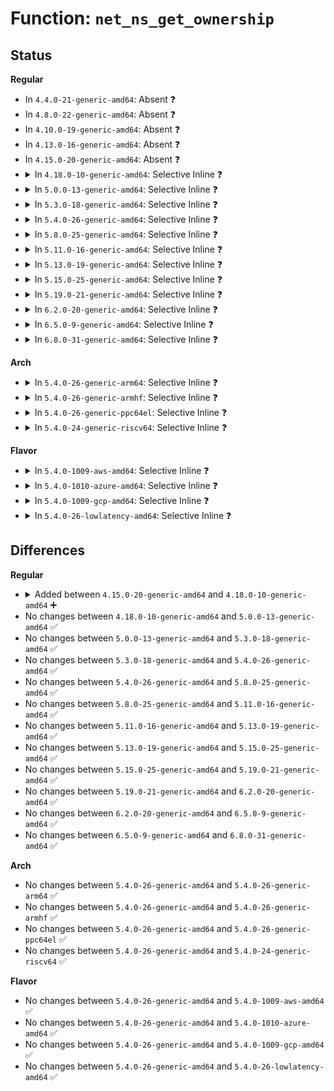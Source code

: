 # Function: <code>net_ns_get_ownership</code>

## Status
<b>Regular</b>
<ul>
<li>
In <code>4.4.0-21-generic-amd64</code>: Absent ❓
</li>
<li>
In <code>4.8.0-22-generic-amd64</code>: Absent ❓
</li>
<li>
In <code>4.10.0-19-generic-amd64</code>: Absent ❓
</li>
<li>
In <code>4.13.0-16-generic-amd64</code>: Absent ❓
</li>
<li>
In <code>4.15.0-20-generic-amd64</code>: Absent ❓
</li>
<li>
<details>
<summary>In <code>4.18.0-10-generic-amd64</code>: Selective Inline ❓</summary>

```c
void net_ns_get_ownership(const struct net * net, kuid_t * uid, kgid_t * gid)
```

```json
{
  "name": "net_ns_get_ownership",
  "collision_type": "Unique Global",
  "inline_type": "Selective",
  "funcs": [
    {
      "addr": 18446744071587785632,
      "name": "net_ns_get_ownership",
      "external": true,
      "loc": "net/core/net_namespace.c:461",
      "file": "net/core/net_namespace.c",
      "inline": "not declared, inlined",
      "caller_inline": [],
      "caller_func": [
        "net/core/net-sysfs.c:net_get_ownership",
        "net/core/net-sysfs.c:netdev_queue_get_ownership",
        "net/core/net-sysfs.c:netdev_queue_get_ownership",
        "net/core/net-sysfs.c:rx_queue_get_ownership",
        "net/core/net-sysfs.c:rx_queue_get_ownership"
      ]
    }
  ],
  "symbols": [
    {
      "addr": 18446744071587785632,
      "name": "net_ns_get_ownership",
      "section": ".text",
      "bind": "STB_GLOBAL",
      "size": 96
    }
  ]
}
```
</details>
</li>
<li>
<details>
<summary>In <code>5.0.0-13-generic-amd64</code>: Selective Inline ❓</summary>

```c
void net_ns_get_ownership(const struct net * net, kuid_t * uid, kgid_t * gid)
```

```json
{
  "name": "net_ns_get_ownership",
  "collision_type": "Unique Global",
  "inline_type": "Selective",
  "funcs": [
    {
      "addr": 18446744071587918480,
      "name": "net_ns_get_ownership",
      "external": true,
      "loc": "net/core/net_namespace.c:461",
      "file": "net/core/net_namespace.c",
      "inline": "not declared, inlined",
      "caller_inline": [],
      "caller_func": [
        "net/core/net-sysfs.c:net_get_ownership",
        "net/core/net-sysfs.c:netdev_queue_get_ownership",
        "net/core/net-sysfs.c:rx_queue_get_ownership"
      ]
    }
  ],
  "symbols": [
    {
      "addr": 18446744071587918480,
      "name": "net_ns_get_ownership",
      "section": ".text",
      "bind": "STB_GLOBAL",
      "size": 96
    }
  ]
}
```
</details>
</li>
<li>
<details>
<summary>In <code>5.3.0-18-generic-amd64</code>: Selective Inline ❓</summary>

```c
void net_ns_get_ownership(const struct net * net, kuid_t * uid, kgid_t * gid)
```

```json
{
  "name": "net_ns_get_ownership",
  "collision_type": "Unique Global",
  "inline_type": "Selective",
  "funcs": [
    {
      "addr": 18446744071588227536,
      "name": "net_ns_get_ownership",
      "external": true,
      "loc": "net/core/net_namespace.c:499",
      "file": "net/core/net_namespace.c",
      "inline": "not declared, inlined",
      "caller_inline": [],
      "caller_func": [
        "net/core/net-sysfs.c:net_get_ownership",
        "net/core/net-sysfs.c:netdev_queue_get_ownership",
        "net/core/net-sysfs.c:rx_queue_get_ownership"
      ]
    }
  ],
  "symbols": [
    {
      "addr": 18446744071588227536,
      "name": "net_ns_get_ownership",
      "section": ".text",
      "bind": "STB_GLOBAL",
      "size": 104
    }
  ]
}
```
</details>
</li>
<li>
<details>
<summary>In <code>5.4.0-26-generic-amd64</code>: Selective Inline ❓</summary>

```c
void net_ns_get_ownership(const struct net * net, kuid_t * uid, kgid_t * gid)
```

```json
{
  "name": "net_ns_get_ownership",
  "collision_type": "Unique Global",
  "inline_type": "Selective",
  "funcs": [
    {
      "addr": 18446744071588432176,
      "name": "net_ns_get_ownership",
      "external": true,
      "loc": "net/core/net_namespace.c:501",
      "file": "net/core/net_namespace.c",
      "inline": "not declared, inlined",
      "caller_inline": [],
      "caller_func": [
        "net/core/net-sysfs.c:netdev_change_owner",
        "net/core/net-sysfs.c:netdev_change_owner",
        "net/core/net-sysfs.c:net_get_ownership",
        "net/core/net-sysfs.c:netdev_queue_get_ownership",
        "net/core/net-sysfs.c:rx_queue_get_ownership"
      ]
    }
  ],
  "symbols": [
    {
      "addr": 18446744071588432176,
      "name": "net_ns_get_ownership",
      "section": ".text",
      "bind": "STB_GLOBAL",
      "size": 104
    }
  ]
}
```
</details>
</li>
<li>
<details>
<summary>In <code>5.8.0-25-generic-amd64</code>: Selective Inline ❓</summary>

```c
void net_ns_get_ownership(const struct net * net, kuid_t * uid, kgid_t * gid)
```

```json
{
  "name": "net_ns_get_ownership",
  "collision_type": "Unique Global",
  "inline_type": "Selective",
  "funcs": [
    {
      "addr": 18446744071589297984,
      "name": "net_ns_get_ownership",
      "external": true,
      "loc": "net/core/net_namespace.c:507",
      "file": "net/core/net_namespace.c",
      "inline": "not declared, inlined",
      "caller_inline": [],
      "caller_func": [
        "net/core/net-sysfs.c:netdev_change_owner",
        "net/core/net-sysfs.c:netdev_change_owner",
        "net/core/net-sysfs.c:net_get_ownership",
        "net/core/net-sysfs.c:netdev_queue_get_ownership",
        "net/core/net-sysfs.c:rx_queue_get_ownership"
      ]
    }
  ],
  "symbols": [
    {
      "addr": 18446744071589297984,
      "name": "net_ns_get_ownership",
      "section": ".text",
      "bind": "STB_GLOBAL",
      "size": 104
    }
  ]
}
```
</details>
</li>
<li>
<details>
<summary>In <code>5.11.0-16-generic-amd64</code>: Selective Inline ❓</summary>

```c
void net_ns_get_ownership(const struct net * net, kuid_t * uid, kgid_t * gid)
```

```json
{
  "name": "net_ns_get_ownership",
  "collision_type": "Unique Global",
  "inline_type": "Selective",
  "funcs": [
    {
      "addr": 18446744071589296544,
      "name": "net_ns_get_ownership",
      "external": true,
      "loc": "net/core/net_namespace.c:508",
      "file": "net/core/net_namespace.c",
      "inline": "not declared, inlined",
      "caller_inline": [],
      "caller_func": [
        "net/core/net-sysfs.c:netdev_change_owner",
        "net/core/net-sysfs.c:netdev_change_owner",
        "net/core/net-sysfs.c:net_get_ownership",
        "net/core/net-sysfs.c:netdev_queue_get_ownership",
        "net/core/net-sysfs.c:rx_queue_get_ownership"
      ]
    }
  ],
  "symbols": [
    {
      "addr": 18446744071589296544,
      "name": "net_ns_get_ownership",
      "section": ".text",
      "bind": "STB_GLOBAL",
      "size": 104
    }
  ]
}
```
</details>
</li>
<li>
<details>
<summary>In <code>5.13.0-19-generic-amd64</code>: Selective Inline ❓</summary>

```c
void net_ns_get_ownership(const struct net * net, kuid_t * uid, kgid_t * gid)
```

```json
{
  "name": "net_ns_get_ownership",
  "collision_type": "Unique Global",
  "inline_type": "Selective",
  "funcs": [
    {
      "addr": 18446744071589190432,
      "name": "net_ns_get_ownership",
      "external": true,
      "loc": "net/core/net_namespace.c:499",
      "file": "net/core/net_namespace.c",
      "inline": "not declared, inlined",
      "caller_inline": [],
      "caller_func": [
        "net/core/net-sysfs.c:netdev_change_owner",
        "net/core/net-sysfs.c:netdev_change_owner",
        "net/core/net-sysfs.c:net_get_ownership",
        "net/core/net-sysfs.c:netdev_queue_get_ownership",
        "net/core/net-sysfs.c:rx_queue_get_ownership"
      ]
    }
  ],
  "symbols": [
    {
      "addr": 18446744071589190432,
      "name": "net_ns_get_ownership",
      "section": ".text",
      "bind": "STB_GLOBAL",
      "size": 104
    }
  ]
}
```
</details>
</li>
<li>
<details>
<summary>In <code>5.15.0-25-generic-amd64</code>: Selective Inline ❓</summary>

```c
void net_ns_get_ownership(const struct net * net, kuid_t * uid, kgid_t * gid)
```

```json
{
  "name": "net_ns_get_ownership",
  "collision_type": "Unique Global",
  "inline_type": "Selective",
  "funcs": [
    {
      "addr": 18446744071589911968,
      "name": "net_ns_get_ownership",
      "external": true,
      "loc": "net/core/net_namespace.c:499",
      "file": "net/core/net_namespace.c",
      "inline": "not declared, inlined",
      "caller_inline": [],
      "caller_func": [
        "net/core/net-sysfs.c:netdev_change_owner",
        "net/core/net-sysfs.c:netdev_change_owner",
        "net/core/net-sysfs.c:net_get_ownership",
        "net/core/net-sysfs.c:netdev_queue_get_ownership",
        "net/core/net-sysfs.c:rx_queue_get_ownership"
      ]
    }
  ],
  "symbols": [
    {
      "addr": 18446744071589911968,
      "name": "net_ns_get_ownership",
      "section": ".text",
      "bind": "STB_GLOBAL",
      "size": 104
    }
  ]
}
```
</details>
</li>
<li>
<details>
<summary>In <code>5.19.0-21-generic-amd64</code>: Selective Inline ❓</summary>

```c
void net_ns_get_ownership(const struct net * net, kuid_t * uid, kgid_t * gid)
```

```json
{
  "name": "net_ns_get_ownership",
  "collision_type": "Unique Global",
  "inline_type": "Selective",
  "funcs": [
    {
      "addr": 18446744071591442896,
      "name": "net_ns_get_ownership",
      "external": true,
      "loc": "net/core/net_namespace.c:498",
      "file": "net/core/net_namespace.c",
      "inline": "not declared, inlined",
      "caller_inline": [],
      "caller_func": [
        "net/core/net-sysfs.c:netdev_change_owner",
        "net/core/net-sysfs.c:netdev_change_owner",
        "net/core/net-sysfs.c:net_get_ownership",
        "net/core/net-sysfs.c:netdev_queue_get_ownership",
        "net/core/net-sysfs.c:netdev_queue_get_ownership",
        "net/core/net-sysfs.c:rx_queue_get_ownership",
        "net/core/net-sysfs.c:rx_queue_get_ownership"
      ]
    }
  ],
  "symbols": [
    {
      "addr": 18446744071591442896,
      "name": "net_ns_get_ownership",
      "section": ".text",
      "bind": "STB_GLOBAL",
      "size": 128
    }
  ]
}
```
</details>
</li>
<li>
<details>
<summary>In <code>6.2.0-20-generic-amd64</code>: Selective Inline ❓</summary>

```c
void net_ns_get_ownership(const struct net * net, kuid_t * uid, kgid_t * gid)
```

```json
{
  "name": "net_ns_get_ownership",
  "collision_type": "Unique Global",
  "inline_type": "Selective",
  "funcs": [
    {
      "addr": 18446744071593209952,
      "name": "net_ns_get_ownership",
      "external": true,
      "loc": "net/core/net_namespace.c:517",
      "file": "net/core/net_namespace.c",
      "inline": "not declared, inlined",
      "caller_inline": [],
      "caller_func": [
        "net/core/net-sysfs.c:netdev_change_owner",
        "net/core/net-sysfs.c:netdev_change_owner",
        "net/core/net-sysfs.c:net_get_ownership",
        "net/core/net-sysfs.c:netdev_queue_get_ownership",
        "net/core/net-sysfs.c:netdev_queue_get_ownership",
        "net/core/net-sysfs.c:rx_queue_get_ownership",
        "net/core/net-sysfs.c:rx_queue_get_ownership"
      ]
    }
  ],
  "symbols": [
    {
      "addr": 18446744071593209952,
      "name": "net_ns_get_ownership",
      "section": ".text",
      "bind": "STB_GLOBAL",
      "size": 128
    }
  ]
}
```
</details>
</li>
<li>
<details>
<summary>In <code>6.5.0-9-generic-amd64</code>: Selective Inline ❓</summary>

```c
void net_ns_get_ownership(const struct net * net, kuid_t * uid, kgid_t * gid)
```

```json
{
  "name": "net_ns_get_ownership",
  "collision_type": "Unique Global",
  "inline_type": "Selective",
  "funcs": [
    {
      "addr": 18446744071593670192,
      "name": "net_ns_get_ownership",
      "external": true,
      "loc": "net/core/net_namespace.c:518",
      "file": "net/core/net_namespace.c",
      "inline": "not declared, inlined",
      "caller_inline": [],
      "caller_func": [
        "net/core/net-sysfs.c:netdev_change_owner",
        "net/core/net-sysfs.c:netdev_change_owner",
        "net/core/net-sysfs.c:net_get_ownership",
        "net/core/net-sysfs.c:netdev_queue_get_ownership",
        "net/core/net-sysfs.c:netdev_queue_get_ownership",
        "net/core/net-sysfs.c:rx_queue_get_ownership",
        "net/core/net-sysfs.c:rx_queue_get_ownership"
      ]
    }
  ],
  "symbols": [
    {
      "addr": 18446744071593670192,
      "name": "net_ns_get_ownership",
      "section": ".text",
      "bind": "STB_GLOBAL",
      "size": 128
    }
  ]
}
```
</details>
</li>
<li>
<details>
<summary>In <code>6.8.0-31-generic-amd64</code>: Selective Inline ❓</summary>

```c
void net_ns_get_ownership(const struct net * net, kuid_t * uid, kgid_t * gid)
```

```json
{
  "name": "net_ns_get_ownership",
  "collision_type": "Unique Global",
  "inline_type": "Selective",
  "funcs": [
    {
      "addr": 18446744071594448272,
      "name": "net_ns_get_ownership",
      "external": true,
      "loc": "net/core/net_namespace.c:522",
      "file": "net/core/net_namespace.c",
      "inline": "not declared, inlined",
      "caller_inline": [],
      "caller_func": [
        "net/core/net-sysfs.c:netdev_change_owner",
        "net/core/net-sysfs.c:netdev_change_owner",
        "net/core/net-sysfs.c:net_get_ownership",
        "net/core/net-sysfs.c:netdev_queue_get_ownership",
        "net/core/net-sysfs.c:netdev_queue_get_ownership",
        "net/core/net-sysfs.c:rx_queue_get_ownership",
        "net/core/net-sysfs.c:rx_queue_get_ownership"
      ]
    }
  ],
  "symbols": [
    {
      "addr": 18446744071594448272,
      "name": "net_ns_get_ownership",
      "section": ".text",
      "bind": "STB_GLOBAL",
      "size": 128
    }
  ]
}
```
</details>
</li>
</ul>
<b>Arch</b>
<ul>
<li>
<details>
<summary>In <code>5.4.0-26-generic-arm64</code>: Selective Inline ❓</summary>

```c
void net_ns_get_ownership(const struct net * net, kuid_t * uid, kgid_t * gid)
```

```json
{
  "name": "net_ns_get_ownership",
  "collision_type": "Unique Global",
  "inline_type": "Selective",
  "funcs": [
    {
      "addr": 18446603336501953464,
      "name": "net_ns_get_ownership",
      "external": true,
      "loc": "net/core/net_namespace.c:501",
      "file": "net/core/net_namespace.c",
      "inline": "not declared, inlined",
      "caller_inline": [],
      "caller_func": [
        "net/core/net-sysfs.c:netdev_change_owner",
        "net/core/net-sysfs.c:netdev_change_owner",
        "net/core/net-sysfs.c:net_get_ownership",
        "net/core/net-sysfs.c:netdev_queue_get_ownership",
        "net/core/net-sysfs.c:netdev_queue_get_ownership",
        "net/core/net-sysfs.c:rx_queue_get_ownership",
        "net/core/net-sysfs.c:rx_queue_get_ownership"
      ]
    }
  ],
  "symbols": [
    {
      "addr": 18446603336501953464,
      "name": "net_ns_get_ownership",
      "section": ".text",
      "bind": "STB_GLOBAL",
      "size": 136
    }
  ]
}
```
</details>
</li>
<li>
<details>
<summary>In <code>5.4.0-26-generic-armhf</code>: Selective Inline ❓</summary>

```c
void net_ns_get_ownership(const struct net * net, kuid_t * uid, kgid_t * gid)
```

```json
{
  "name": "net_ns_get_ownership",
  "collision_type": "Unique Global",
  "inline_type": "Selective",
  "funcs": [
    {
      "addr": 3234709088,
      "name": "net_ns_get_ownership",
      "external": true,
      "loc": "net/core/net_namespace.c:501",
      "file": "net/core/net_namespace.c",
      "inline": "not declared, inlined",
      "caller_inline": [],
      "caller_func": [
        "net/core/net-sysfs.c:netdev_change_owner",
        "net/core/net-sysfs.c:netdev_change_owner",
        "net/core/net-sysfs.c:net_get_ownership",
        "net/core/net-sysfs.c:netdev_queue_get_ownership",
        "net/core/net-sysfs.c:rx_queue_get_ownership"
      ]
    }
  ],
  "symbols": [
    {
      "addr": 3234709088,
      "name": "net_ns_get_ownership",
      "section": ".text",
      "bind": "STB_GLOBAL",
      "size": 100
    }
  ]
}
```
</details>
</li>
<li>
<details>
<summary>In <code>5.4.0-26-generic-ppc64el</code>: Selective Inline ❓</summary>

```c
void net_ns_get_ownership(const struct net * net, kuid_t * uid, kgid_t * gid)
```

```json
{
  "name": "net_ns_get_ownership",
  "collision_type": "Unique Global",
  "inline_type": "Selective",
  "funcs": [
    {
      "addr": 13835058055295376256,
      "name": "net_ns_get_ownership",
      "external": true,
      "loc": "net/core/net_namespace.c:501",
      "file": "net/core/net_namespace.c",
      "inline": "not declared, inlined",
      "caller_inline": [],
      "caller_func": [
        "net/core/net-sysfs.c:netdev_change_owner",
        "net/core/net-sysfs.c:netdev_change_owner",
        "net/core/net-sysfs.c:net_get_ownership",
        "net/core/net-sysfs.c:netdev_queue_get_ownership",
        "net/core/net-sysfs.c:netdev_queue_get_ownership",
        "net/core/net-sysfs.c:rx_queue_get_ownership",
        "net/core/net-sysfs.c:rx_queue_get_ownership"
      ]
    }
  ],
  "symbols": [
    {
      "addr": 13835058055295376256,
      "name": "net_ns_get_ownership",
      "section": ".text",
      "bind": "STB_GLOBAL",
      "size": 220
    }
  ]
}
```
</details>
</li>
<li>
<details>
<summary>In <code>5.4.0-24-generic-riscv64</code>: Selective Inline ❓</summary>

```c
void net_ns_get_ownership(const struct net * net, kuid_t * uid, kgid_t * gid)
```

```json
{
  "name": "net_ns_get_ownership",
  "collision_type": "Unique Global",
  "inline_type": "Selective",
  "funcs": [
    {
      "addr": 18446743936278257406,
      "name": "net_ns_get_ownership",
      "external": true,
      "loc": "net/core/net_namespace.c:501",
      "file": "net/core/net_namespace.c",
      "inline": "not declared, inlined",
      "caller_inline": [],
      "caller_func": [
        "net/core/net-sysfs.c:netdev_change_owner",
        "net/core/net-sysfs.c:netdev_change_owner",
        "net/core/net-sysfs.c:net_get_ownership",
        "net/core/net-sysfs.c:netdev_queue_get_ownership",
        "net/core/net-sysfs.c:rx_queue_get_ownership"
      ]
    }
  ],
  "symbols": [
    {
      "addr": 18446743936278257406,
      "name": "net_ns_get_ownership",
      "section": ".text",
      "bind": "STB_GLOBAL",
      "size": 124
    }
  ]
}
```
</details>
</li>
</ul>
<b>Flavor</b>
<ul>
<li>
<details>
<summary>In <code>5.4.0-1009-aws-amd64</code>: Selective Inline ❓</summary>

```c
void net_ns_get_ownership(const struct net * net, kuid_t * uid, kgid_t * gid)
```

```json
{
  "name": "net_ns_get_ownership",
  "collision_type": "Unique Global",
  "inline_type": "Selective",
  "funcs": [
    {
      "addr": 18446744071588038960,
      "name": "net_ns_get_ownership",
      "external": true,
      "loc": "net/core/net_namespace.c:501",
      "file": "net/core/net_namespace.c",
      "inline": "not declared, inlined",
      "caller_inline": [],
      "caller_func": [
        "net/core/net-sysfs.c:netdev_change_owner",
        "net/core/net-sysfs.c:netdev_change_owner",
        "net/core/net-sysfs.c:net_get_ownership",
        "net/core/net-sysfs.c:netdev_queue_get_ownership",
        "net/core/net-sysfs.c:rx_queue_get_ownership"
      ]
    }
  ],
  "symbols": [
    {
      "addr": 18446744071588038960,
      "name": "net_ns_get_ownership",
      "section": ".text",
      "bind": "STB_GLOBAL",
      "size": 104
    }
  ]
}
```
</details>
</li>
<li>
<details>
<summary>In <code>5.4.0-1010-azure-amd64</code>: Selective Inline ❓</summary>

```c
void net_ns_get_ownership(const struct net * net, kuid_t * uid, kgid_t * gid)
```

```json
{
  "name": "net_ns_get_ownership",
  "collision_type": "Unique Global",
  "inline_type": "Selective",
  "funcs": [
    {
      "addr": 18446744071587752048,
      "name": "net_ns_get_ownership",
      "external": true,
      "loc": "net/core/net_namespace.c:501",
      "file": "net/core/net_namespace.c",
      "inline": "not declared, inlined",
      "caller_inline": [],
      "caller_func": [
        "net/core/net-sysfs.c:netdev_change_owner",
        "net/core/net-sysfs.c:netdev_change_owner",
        "net/core/net-sysfs.c:net_get_ownership",
        "net/core/net-sysfs.c:netdev_queue_get_ownership",
        "net/core/net-sysfs.c:rx_queue_get_ownership"
      ]
    }
  ],
  "symbols": [
    {
      "addr": 18446744071587752048,
      "name": "net_ns_get_ownership",
      "section": ".text",
      "bind": "STB_GLOBAL",
      "size": 104
    }
  ]
}
```
</details>
</li>
<li>
<details>
<summary>In <code>5.4.0-1009-gcp-amd64</code>: Selective Inline ❓</summary>

```c
void net_ns_get_ownership(const struct net * net, kuid_t * uid, kgid_t * gid)
```

```json
{
  "name": "net_ns_get_ownership",
  "collision_type": "Unique Global",
  "inline_type": "Selective",
  "funcs": [
    {
      "addr": 18446744071588370736,
      "name": "net_ns_get_ownership",
      "external": true,
      "loc": "net/core/net_namespace.c:501",
      "file": "net/core/net_namespace.c",
      "inline": "not declared, inlined",
      "caller_inline": [],
      "caller_func": [
        "net/core/net-sysfs.c:netdev_change_owner",
        "net/core/net-sysfs.c:netdev_change_owner",
        "net/core/net-sysfs.c:net_get_ownership",
        "net/core/net-sysfs.c:netdev_queue_get_ownership",
        "net/core/net-sysfs.c:rx_queue_get_ownership"
      ]
    }
  ],
  "symbols": [
    {
      "addr": 18446744071588370736,
      "name": "net_ns_get_ownership",
      "section": ".text",
      "bind": "STB_GLOBAL",
      "size": 104
    }
  ]
}
```
</details>
</li>
<li>
<details>
<summary>In <code>5.4.0-26-lowlatency-amd64</code>: Selective Inline ❓</summary>

```c
void net_ns_get_ownership(const struct net * net, kuid_t * uid, kgid_t * gid)
```

```json
{
  "name": "net_ns_get_ownership",
  "collision_type": "Unique Global",
  "inline_type": "Selective",
  "funcs": [
    {
      "addr": 18446744071588506400,
      "name": "net_ns_get_ownership",
      "external": true,
      "loc": "net/core/net_namespace.c:501",
      "file": "net/core/net_namespace.c",
      "inline": "not declared, inlined",
      "caller_inline": [],
      "caller_func": [
        "net/core/net-sysfs.c:netdev_change_owner",
        "net/core/net-sysfs.c:netdev_change_owner",
        "net/core/net-sysfs.c:net_get_ownership",
        "net/core/net-sysfs.c:netdev_queue_get_ownership",
        "net/core/net-sysfs.c:rx_queue_get_ownership"
      ]
    }
  ],
  "symbols": [
    {
      "addr": 18446744071588506400,
      "name": "net_ns_get_ownership",
      "section": ".text",
      "bind": "STB_GLOBAL",
      "size": 104
    }
  ]
}
```
</details>
</li>
</ul>

## Differences
<b>Regular</b>
<ul>
<li>
<details>
<summary>Added between <code>4.15.0-20-generic-amd64</code> and <code>4.18.0-10-generic-amd64</code> ➕</summary>

```c
void net_ns_get_ownership(const struct net * net, kuid_t * uid, kgid_t * gid)
```
</details>
</li>
<li>
No changes between <code>4.18.0-10-generic-amd64</code> and <code>5.0.0-13-generic-amd64</code> ✅
</li>
<li>
No changes between <code>5.0.0-13-generic-amd64</code> and <code>5.3.0-18-generic-amd64</code> ✅
</li>
<li>
No changes between <code>5.3.0-18-generic-amd64</code> and <code>5.4.0-26-generic-amd64</code> ✅
</li>
<li>
No changes between <code>5.4.0-26-generic-amd64</code> and <code>5.8.0-25-generic-amd64</code> ✅
</li>
<li>
No changes between <code>5.8.0-25-generic-amd64</code> and <code>5.11.0-16-generic-amd64</code> ✅
</li>
<li>
No changes between <code>5.11.0-16-generic-amd64</code> and <code>5.13.0-19-generic-amd64</code> ✅
</li>
<li>
No changes between <code>5.13.0-19-generic-amd64</code> and <code>5.15.0-25-generic-amd64</code> ✅
</li>
<li>
No changes between <code>5.15.0-25-generic-amd64</code> and <code>5.19.0-21-generic-amd64</code> ✅
</li>
<li>
No changes between <code>5.19.0-21-generic-amd64</code> and <code>6.2.0-20-generic-amd64</code> ✅
</li>
<li>
No changes between <code>6.2.0-20-generic-amd64</code> and <code>6.5.0-9-generic-amd64</code> ✅
</li>
<li>
No changes between <code>6.5.0-9-generic-amd64</code> and <code>6.8.0-31-generic-amd64</code> ✅
</li>
</ul>
<b>Arch</b>
<ul>
<li>
No changes between <code>5.4.0-26-generic-amd64</code> and <code>5.4.0-26-generic-arm64</code> ✅
</li>
<li>
No changes between <code>5.4.0-26-generic-amd64</code> and <code>5.4.0-26-generic-armhf</code> ✅
</li>
<li>
No changes between <code>5.4.0-26-generic-amd64</code> and <code>5.4.0-26-generic-ppc64el</code> ✅
</li>
<li>
No changes between <code>5.4.0-26-generic-amd64</code> and <code>5.4.0-24-generic-riscv64</code> ✅
</li>
</ul>
<b>Flavor</b>
<ul>
<li>
No changes between <code>5.4.0-26-generic-amd64</code> and <code>5.4.0-1009-aws-amd64</code> ✅
</li>
<li>
No changes between <code>5.4.0-26-generic-amd64</code> and <code>5.4.0-1010-azure-amd64</code> ✅
</li>
<li>
No changes between <code>5.4.0-26-generic-amd64</code> and <code>5.4.0-1009-gcp-amd64</code> ✅
</li>
<li>
No changes between <code>5.4.0-26-generic-amd64</code> and <code>5.4.0-26-lowlatency-amd64</code> ✅
</li>
</ul>

